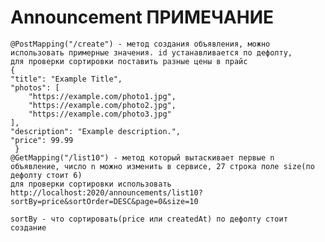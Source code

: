 # Announcement ПРИМЕЧАНИЕ



    @PostMapping("/create") - метод создания объявления, можно использовать примерные значения. id устанавливается по дефолту, 
    для проверки сортировки поставить разные цены в прайс 
    {
    "title": "Example Title",
    "photos": [
        "https://example.com/photo1.jpg",
        "https://example.com/photo2.jpg",
        "https://example.com/photo3.jpg"
    ],
    "description": "Example description.",
    "price": 99.99
     }
    @GetMapping("/list10") - метод который вытаскивает первые n объявление, число n можно изменить в сервисе, 27 строка полe size(по дефолту стоит 6)
    для проверки сортировки использовать http://localhost:2020/announcements/list10?sortBy=price&sortOrder=DESC&page=0&size=10
    
    sortBy - что сортировать(price или createdAt) по дефолту стоит создание
 
